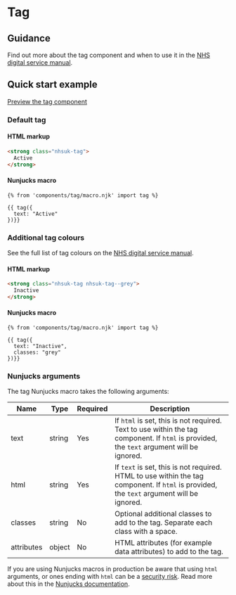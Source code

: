 # Tag

## Guidance

Find out more about the tag component and when to use it in the [NHS digital service manual](https://service-manual.nhs.uk/design-system/components/tag).

## Quick start example

[Preview the tag component](https://nhsuk.github.io/nhsuk-frontend/components/tag/index.html)

### Default tag

#### HTML markup

```html
<strong class="nhsuk-tag">
  Active
</strong>
```

#### Nunjucks macro

```
{% from 'components/tag/macro.njk' import tag %}

{{ tag({
  text: "Active"
})}}
```

### Additional tag colours

See the full list of tag colours on the [NHS digital service manual](https://service-manual.nhs.uk/design-system/components/tag).

#### HTML markup

```html
<strong class="nhsuk-tag nhsuk-tag--grey">
  Inactive
</strong>
```

#### Nunjucks macro

```
{% from 'components/tag/macro.njk' import tag %}

{{ tag({
  text: "Inactive",
  classes: "grey"
})}}
```

### Nunjucks arguments

The tag Nunjucks macro takes the following arguments:

| Name       | Type   | Required | Description                                                                                                                               |
| ---------- | ------ | -------- | ----------------------------------------------------------------------------------------------------------------------------------------- |
| text       | string | Yes      | If `html` is set, this is not required. Text to use within the tag component. If `html` is provided, the `text` argument will be ignored. |
| html       | string | Yes      | If `text` is set, this is not required. HTML to use within the tag component. If `html` is provided, the `text` argument will be ignored. |
| classes    | string | No       | Optional additional classes to add to the tag. Separate each class with a space.                                                          |
| attributes | object | No       | HTML attributes (for example data attributes) to add to the tag.                                                                          |

If you are using Nunjucks macros in production be aware that using `html` arguments, or ones ending with `html` can be a [security risk](https://developer.mozilla.org/en-US/docs/Glossary/Cross-site_scripting). Read more about this in the [Nunjucks documentation](https://mozilla.github.io/nunjucks/api.html#user-defined-templates-warning).
